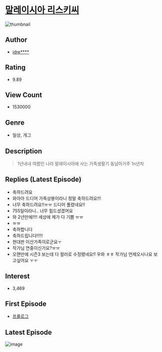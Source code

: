 # [말레이시아 리스키씨](https://comic.naver.com/bestChallenge/list?titleId=598564)
![thumbnail](https://image-comic.pstatic.net/user_contents_data/challenge_comic/2020/09/07/265174/thumbnail_202x1649bd2e69e_12dd_4f05_8b46_5f0de941712b_00001399.JPEG)

## Author
- [idre****](https://comic.naver.com/artistTitle?id=265174)

## Rating
- 9.89

## View Count
- 1530000

## Genre
- 일상, 개그

## Description
> 1년내내 여름인 나라 말레이시아에 사는 가족생활기 동남아거주 1n년차

## Replies (Latest Episode)
- 축하드려요
- 와아아 드디어 가족상봉이라니 정말 축하드려요!!!
- 너무 축하드려요!!ㅠㅠ 드디어 풀렸네요!!
- 755일이라니.. 너무 힘드셨겠어요
- 와 2년만에!!!! 세상에 제가 다 기쁨 ㅠㅠ
- ㅠㅠ
- 축하합니다
- 축하드립니다!!!!!
- 현대판 이산가족이로군요ㅜ
- 작가님 연중이신가요?ㅠㅠ
- 오랜만에 시즌3 보는데 다 컬러로 수정됐네요!! 우와 ㅎㅎ 작가님 언제오시나요 보고싶어요 ㅜㅜ

## Interest
- 3,469

## First Episode
- [프롤로그](https://comic.naver.com/bestChallenge/detail?titleId=598564&no=3)

## Latest Episode
![image](https://image-comic.pstatic.net/user_contents_data/challenge_comic/2022/04/11/265174/upload_7291437070130099763.jpeg)
